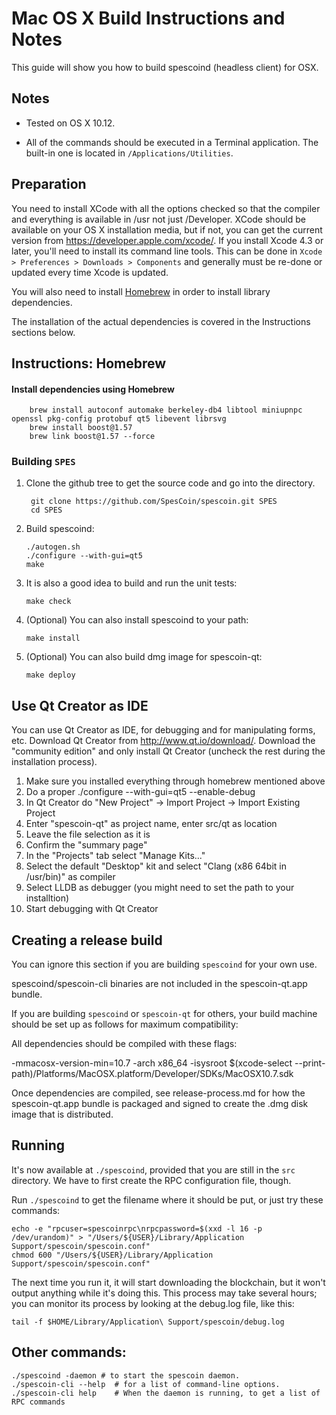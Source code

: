 Mac OS X Build Instructions and Notes
====================================
This guide will show you how to build spescoind (headless client) for OSX.

Notes
-----

* Tested on OS X 10.12.

* All of the commands should be executed in a Terminal application. The
built-in one is located in `/Applications/Utilities`.

Preparation
-----------

You need to install XCode with all the options checked so that the compiler
and everything is available in /usr not just /Developer. XCode should be
available on your OS X installation media, but if not, you can get the
current version from https://developer.apple.com/xcode/. If you install
Xcode 4.3 or later, you'll need to install its command line tools. This can
be done in `Xcode > Preferences > Downloads > Components` and generally must
be re-done or updated every time Xcode is updated.

You will also need to install [Homebrew](http://brew.sh) in order to install library
dependencies.

The installation of the actual dependencies is covered in the Instructions
sections below.

Instructions: Homebrew
----------------------

#### Install dependencies using Homebrew

        brew install autoconf automake berkeley-db4 libtool miniupnpc openssl pkg-config protobuf qt5 libevent librsvg
        brew install boost@1.57
        brew link boost@1.57 --force

### Building `SPES`

1. Clone the github tree to get the source code and go into the directory.

        git clone https://github.com/SpesCoin/spescoin.git SPES
        cd SPES

2.  Build spescoind:

        ./autogen.sh
        ./configure --with-gui=qt5
        make

3.  It is also a good idea to build and run the unit tests:

        make check

4.  (Optional) You can also install spescoind to your path:

        make install

5.  (Optional) You can also build dmg image for spescoin-qt:

        make deploy


Use Qt Creator as IDE
------------------------
You can use Qt Creator as IDE, for debugging and for manipulating forms, etc.
Download Qt Creator from http://www.qt.io/download/. Download the "community edition" and only install Qt Creator (uncheck the rest during the installation process).

1. Make sure you installed everything through homebrew mentioned above
2. Do a proper ./configure --with-gui=qt5 --enable-debug
3. In Qt Creator do "New Project" -> Import Project -> Import Existing Project
4. Enter "spescoin-qt" as project name, enter src/qt as location
5. Leave the file selection as it is
6. Confirm the "summary page"
7. In the "Projects" tab select "Manage Kits..."
8. Select the default "Desktop" kit and select "Clang (x86 64bit in /usr/bin)" as compiler
9. Select LLDB as debugger (you might need to set the path to your installtion)
10. Start debugging with Qt Creator

Creating a release build
------------------------
You can ignore this section if you are building `spescoind` for your own use.

spescoind/spescoin-cli binaries are not included in the spescoin-qt.app bundle.

If you are building `spescoind` or `spescoin-qt` for others, your build machine should be set up
as follows for maximum compatibility:

All dependencies should be compiled with these flags:

 -mmacosx-version-min=10.7
 -arch x86_64
 -isysroot $(xcode-select --print-path)/Platforms/MacOSX.platform/Developer/SDKs/MacOSX10.7.sdk

Once dependencies are compiled, see release-process.md for how the spescoin-qt.app
bundle is packaged and signed to create the .dmg disk image that is distributed.

Running
-------

It's now available at `./spescoind`, provided that you are still in the `src`
directory. We have to first create the RPC configuration file, though.

Run `./spescoind` to get the filename where it should be put, or just try these
commands:

    echo -e "rpcuser=spescoinrpc\nrpcpassword=$(xxd -l 16 -p /dev/urandom)" > "/Users/${USER}/Library/Application Support/spescoin/spescoin.conf"
    chmod 600 "/Users/${USER}/Library/Application Support/spescoin/spescoin.conf"

The next time you run it, it will start downloading the blockchain, but it won't
output anything while it's doing this. This process may take several hours;
you can monitor its process by looking at the debug.log file, like this:

    tail -f $HOME/Library/Application\ Support/spescoin/debug.log

Other commands:
-------

    ./spescoind -daemon # to start the spescoin daemon.
    ./spescoin-cli --help  # for a list of command-line options.
    ./spescoin-cli help    # When the daemon is running, to get a list of RPC commands
